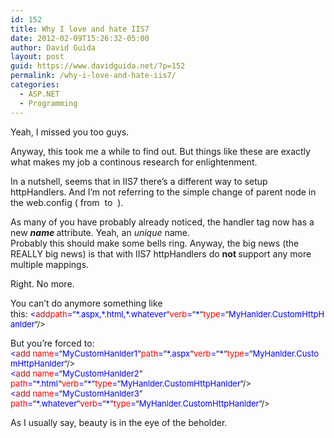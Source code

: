 ```yaml
---
id: 152
title: Why I love and hate IIS7
date: 2012-02-09T15:26:32-05:00
author: David Guida
layout: post
guid: https://www.davidguida.net/?p=152
permalink: /why-i-love-and-hate-iis7/
categories:
  - ASP.NET
  - Programming
---
```

<div>
  <p>
    Yeah, I missed you too guys.
  </p>
  
  <p>
    Anyway, this took me a while to find out. But things like these are exactly what makes my job a continous research for enlightenment.
  </p>
  
  <p>
    In a nutshell, seems that in IIS7 there&#8217;s a different way to setup httpHandlers. And I&#8217;m not referring to the simple change of parent node in the web.config ( from <system.web> <httpHandlers> to <system.webServer> <handlers> ).
  </p>
  
  <p>
    As many of you have probably already noticed, the handler tag now has a new <strong><em>name </em></strong>attribute. Yeah, an <em>unique </em>name.<br /> Probably this should make some bells ring. Anyway, the big news (the REALLY big news) is that with IIS7 httpHandlers do <strong>not </strong>support any more multiple mappings.
  </p>
  
  <p>
    Right. No more.
  </p>
  
  <p>
    You can&#8217;t do anymore something like this: <span style="color: #0000ff; font-size: small;"><span style="color: #0000ff; font-size: small;"><</span></span><span style="color: #a31515; font-size: small;"><span style="color: #a31515; font-size: small;">add</span></span><span style="color: #ff0000; font-size: small;"><span style="color: #ff0000; font-size: small;">path</span></span><span style="color: #0000ff; font-size: small;"><span style="color: #0000ff; font-size: small;">=</span></span><span style="font-size: small;">&#8220;</span><span style="color: #0000ff; font-size: small;"><span style="color: #0000ff; font-size: small;">*.aspx,*.html,*.whatever</span></span><span style="font-size: small;">&#8220;</span><span style="color: #ff0000; font-size: small;"><span style="color: #ff0000; font-size: small;">verb</span></span><span style="color: #0000ff; font-size: small;"><span style="color: #0000ff; font-size: small;">=</span></span><span style="font-size: small;">&#8220;</span><span style="color: #0000ff; font-size: small;"><span style="color: #0000ff; font-size: small;">*</span></span><span style="font-size: small;">&#8220;</span><span style="color: #ff0000; font-size: small;"><span style="color: #ff0000; font-size: small;">type</span></span><span style="color: #0000ff; font-size: small;"><span style="color: #0000ff; font-size: small;">=</span></span><span style="font-size: small;">&#8220;</span><span style="color: #0000ff; font-size: small;"><span style="color: #0000ff; font-size: small;">MyHanlder.CustomHttpHanlder</span></span><span style="font-size: small;">&#8220;</span><span style="font-size: small;"><span style="font-size: small;">/><br /> </span></span>
  </p>
  
  <p>
    But you&#8217;re forced to:<br /> <span style="color: #0000ff; font-size: small;"><span style="color: #0000ff; font-size: small;"><</span></span><span style="color: #a31515; font-size: small;"><span style="color: #a31515; font-size: small;">add </span></span><span style="color: #ff0000; font-size: small;"><span style="color: #ff0000; font-size: small;">name</span></span><span style="color: #0000ff; font-size: small;"><span style="color: #0000ff; font-size: small;">=</span></span><span style="font-size: small;">&#8220;</span><span style="color: #0000ff; font-size: small;"><span style="color: #0000ff; font-size: small;">MyCustomHanlder1</span></span><span style="font-size: small;">&#8220;</span><span style="color: #ff0000; font-size: small;"><span style="color: #ff0000; font-size: small;">path</span></span><span style="color: #0000ff; font-size: small;"><span style="color: #0000ff; font-size: small;">=</span></span><span style="font-size: small;">&#8220;</span><span style="color: #0000ff; font-size: small;"><span style="color: #0000ff; font-size: small;">*.aspx</span></span><span style="font-size: small;">&#8220;</span><span style="color: #ff0000; font-size: small;"><span style="color: #ff0000; font-size: small;">verb</span></span><span style="color: #0000ff; font-size: small;"><span style="color: #0000ff; font-size: small;">=</span></span><span style="font-size: small;">&#8220;</span><span style="color: #0000ff; font-size: small;"><span style="color: #0000ff; font-size: small;">*</span></span><span style="font-size: small;">&#8220;</span><span style="color: #ff0000; font-size: small;"><span style="color: #ff0000; font-size: small;">type</span></span><span style="color: #0000ff; font-size: small;"><span style="color: #0000ff; font-size: small;">=</span></span><span style="font-size: small;">&#8220;</span><span style="color: #0000ff; font-size: small;"><span style="color: #0000ff; font-size: small;">MyHanlder.CustomHttpHanlder</span></span><span style="font-size: small;">&#8220;</span><span style="font-size: small;"><span style="font-size: small;">/><br /> </span></span><span style="color: #0000ff; font-size: small;"><span style="color: #0000ff; font-size: small;"><</span></span><span style="color: #a31515; font-size: small;"><span style="color: #a31515; font-size: small;">add</span></span><span style="color: #0000ff; font-size: small;"><span style="color: #0000ff; font-size: small;"> </span></span><span style="color: #ff0000; font-size: small;"><span style="color: #ff0000; font-size: small;">name</span></span><span style="color: #0000ff; font-size: small;"><span style="color: #0000ff; font-size: small;">=</span></span><span style="font-size: small;">&#8220;</span><span style="color: #0000ff; font-size: small;"><span style="color: #0000ff; font-size: small;">MyCustomHanlder2</span></span><span style="font-size: small;">&#8221; </span><span style="color: #ff0000; font-size: small;"><span style="color: #ff0000; font-size: small;">path</span></span><span style="color: #0000ff; font-size: small;"><span style="color: #0000ff; font-size: small;">=</span></span><span style="font-size: small;">&#8220;</span><span style="color: #0000ff; font-size: small;"><span style="color: #0000ff; font-size: small;">*.html</span></span><span style="font-size: small;">&#8220;</span><span style="color: #ff0000; font-size: small;"><span style="color: #ff0000; font-size: small;">verb</span></span><span style="color: #0000ff; font-size: small;"><span style="color: #0000ff; font-size: small;">=</span></span><span style="font-size: small;">&#8220;</span><span style="color: #0000ff; font-size: small;"><span style="color: #0000ff; font-size: small;">*</span></span><span style="font-size: small;">&#8220;</span><span style="color: #ff0000; font-size: small;"><span style="color: #ff0000; font-size: small;">type</span></span><span style="color: #0000ff; font-size: small;"><span style="color: #0000ff; font-size: small;">=</span></span><span style="font-size: small;">&#8220;</span><span style="color: #0000ff; font-size: small;"><span style="color: #0000ff; font-size: small;">MyHanlder.CustomHttpHanlder</span></span><span style="font-size: small;">&#8220;</span><span style="font-size: small;"><span style="font-size: small;">/><br /> </span></span><span style="color: #0000ff; font-size: small;"><span style="color: #0000ff; font-size: small;"><</span></span><span style="color: #a31515; font-size: small;"><span style="color: #a31515; font-size: small;">add</span></span><span style="color: #0000ff; font-size: small;"><span style="color: #0000ff; font-size: small;"> </span></span><span style="color: #ff0000; font-size: small;"><span style="color: #ff0000; font-size: small;">name</span></span><span style="color: #0000ff; font-size: small;"><span style="color: #0000ff; font-size: small;">=</span></span><span style="font-size: small;">&#8220;</span><span style="color: #0000ff; font-size: small;"><span style="color: #0000ff; font-size: small;">MyCustomHanlder3</span></span><span style="font-size: small;">&#8221; </span><span style="color: #ff0000; font-size: small;"><span style="color: #ff0000; font-size: small;">path</span></span><span style="color: #0000ff; font-size: small;"><span style="color: #0000ff; font-size: small;">=</span></span><span style="font-size: small;">&#8220;</span><span style="color: #0000ff; font-size: small;"><span style="color: #0000ff; font-size: small;">*.whatever</span></span><span style="font-size: small;">&#8220;</span><span style="color: #ff0000; font-size: small;"><span style="color: #ff0000; font-size: small;">verb</span></span><span style="color: #0000ff; font-size: small;"><span style="color: #0000ff; font-size: small;">=</span></span><span style="font-size: small;">&#8220;</span><span style="color: #0000ff; font-size: small;"><span style="color: #0000ff; font-size: small;">*</span></span><span style="font-size: small;">&#8220;</span><span style="color: #ff0000; font-size: small;"><span style="color: #ff0000; font-size: small;">type</span></span><span style="color: #0000ff; font-size: small;"><span style="color: #0000ff; font-size: small;">=</span></span><span style="font-size: small;">&#8220;</span><span style="color: #0000ff; font-size: small;"><span style="color: #0000ff; font-size: small;">MyHanlder.CustomHttpHanlder</span></span><span style="font-size: small;">&#8220;</span><span style="font-size: small;"><span style="font-size: small;">/></span></span>
  </p>
  
  <p>
    As I usually say, beauty is in the eye of the beholder.
  </p>
</div>

<div class="post-details-footer-widgets">
</div>